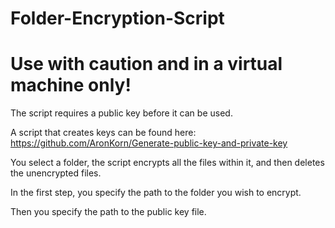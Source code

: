# Folder-Encryption-Script
# Use with caution and in a virtual machine only!

The script requires a public key before it can be used.

A script that creates keys can be found here:
https://github.com/AronKorn/Generate-public-key-and-private-key

You select a folder, the script encrypts all the files within it, and then deletes the unencrypted files.

In the first step, you specify the path to the folder you wish to encrypt.

Then you specify the path to the public key file.
